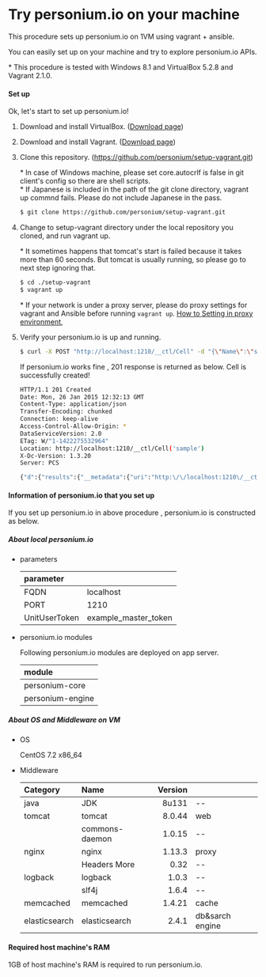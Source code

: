 Try personium.io on your machine
====

This procedure sets up personium.io on 1VM using vagrant + ansible.

You can easily set up on your machine and try to explore personium.io APIs.

\* This procedure is tested with Windows 8.1 and VirtualBox 5.2.8 and Vagrant 2.1.0.

#### Set up

Ok, let's start to set up personium.io!

1. Download and install VirtualBox. ([Download page](https://www.virtualbox.org/wiki/Downloads))

2. Download and install Vagrant. ([Download page](https://www.vagrantup.com/downloads))

3. Clone this repository. (https://github.com/personium/setup-vagrant.git)

    \* In case of Windows machine, please set core.autocrlf is false in git client's config so there are shell scripts.  
	\* If Japanese is included in the path of the git clone directory, vagrant up commnd fails. Please do not include Japanese in the pass.

	```bash
	$ git clone https://github.com/personium/setup-vagrant.git
	```

4. Change to setup-vagrant directory under the local repository you cloned, and run vagrant up.

   \* It sometimes happens that tomcat's start is failed because it takes more than 60 seconds. But tomcat is usually running, so please go to next step ignoring that.

	```bash
	$ cd ./setup-vagrant
	$ vagrant up
	```

	\* If your network is under a proxy server, please do proxy settings for vagrant and Ansible before running `vagrant up`.
	[How to Setting in proxy environment](How_to_Setting_in_proxy_environment.md ""),

5. Verify your personium.io is up and running.

	```bash
	$ curl -X POST "http://localhost:1210/__ctl/Cell" -d "{\"Name\":\"sample\"}" -H "Authorization:Bearer personiumio" -H "Accept:application/json" -i -s
	```

	If personium.io works fine , 201 response is returned as below. Cell is successfully created!

	```bash
	HTTP/1.1 201 Created
	Date: Mon, 26 Jan 2015 12:32:13 GMT
	Content-Type: application/json
	Transfer-Encoding: chunked
	Connection: keep-alive
	Access-Control-Allow-Origin: *
	DataServiceVersion: 2.0
	ETag: W/"1-1422275532964"
	Location: http://localhost:1210/__ctl/Cell('sample')
	X-Dc-Version: 1.3.20
	Server: PCS

	{"d":{"results":{"__metadata":{"uri":"http:\/\/localhost:1210\/__ctl\/Cell('sample')","etag":"W\/\"1-1422275532964\"","type":"UnitCtl.Cell"},"Name":"sample","__published":"\/Date(1422275532964)\/","__updated":"\/Date(1422275532964)\/"}}}
	```

#### Information of personium.io that you set up

If you set up personium.io in above procedure , personium.io is constructed as below.

##### About local personium.io

* parameters

	|parameter    |                    |
	|:------------|--------------------|
	|FQDN         |localhost           |
	|PORT         |1210                |
	|UnitUserToken|example_master_token|

* personium.io modules

	Following personium.io modules are deployed on app server.

	|module           |
	|:----------------|
	|personium-core   |
	|personium-engine |


##### About OS and Middleware on VM

* OS

	CentOS 7.2 x86_64

* Middleware

    |Category       | Name           |Version       |                   |
    |:--------------|:---------------|-------------:|:------------------|
    | java          | JDK            |        8u131 | --                |
    | tomcat        | tomcat         |       8.0.44 | web               |
    |               | commons-daemon |       1.0.15 | --                |
    | nginx         | nginx          |       1.13.3 | proxy             |
    |               | Headers More   |         0.32 | --                |
    | logback       | logback        |        1.0.3 | --                |
    |               | slf4j          |        1.6.4 | --                |
    | memcached     | memcached      |       1.4.21 | cache             |
    | elasticsearch | elasticsearch  |        2.4.1 | db&sarch engine   |


#### Required host machine's RAM

1GB of host machine's RAM is required to run personium.io.
